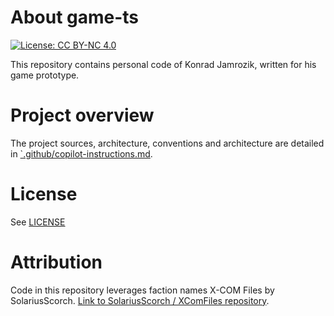 # About game-ts

[![License: CC BY-NC 4.0](https://licensebuttons.net/l/by-nc/4.0/88x31.png)](https://creativecommons.org/licenses/by-nc/4.0/)

This repository contains personal code of Konrad Jamrozik, written for his game prototype.

# Project overview

The project sources, architecture, conventions and architecture are detailed in [`.github/copilot-instructions.md](.github/copilot-instructions.md).

# License

See [LICENSE](LICENSE)

# Attribution

Code in this repository leverages faction names X-COM Files by SolariusScorch.
[Link to SolariusScorch / XComFiles repository](https://github.com/SolariusScorch/XComFiles).
